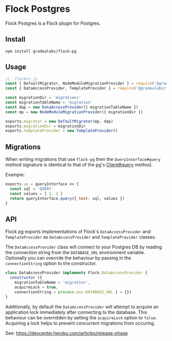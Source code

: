 # Flock Postgres

Flock Postgres is a Flock plugin for Postgres.

## Install

```
npm install gradealabs/flock-pg
```

## Usage

```js
// .flockrc.js
const { DefaultMigrator, NodeModuleMigrationProvider } = require('@gradealabs/flock')
const { DataAccessProvider, TemplateProvider } = require('@gradealabs/flock-pg')

const migrationDir = 'migrations'
const migrationTableName = 'migration'
const dap = new DataAccessProvider({ migrationTableName })
const mp = new NodeModuleMigrationProvider({ migrationDir })

exports.migrator = new DefaultMigrator(mp, dap)
exports.migrationDir = migrationDir
exports.templateProvider = new TemplateProvider()

```

## Migrations

When writing migrations that use `flock-pg` then the `QueryInterface#query`
method signature is identical to that of the [pg](https://npmjs.org/pg)'s [Client#query](https://node-postgres.com/features/queries) method.

Example:
```js
exports.up = queryInterface => {
  const sql = 'QUERY'
  const values = [ 1, 2 ]
  return queryInterface.query({ text: sql, values })
}
```

## API

Flock pg exports implementations of Flock's `DataAccessProvider` and `TemplateProvider`
as `DataAccessProvider` and `TemplateProvider` classes.

The `DataAccessProvider` class will connect to your Postgres DB by reading
the connection string from the `DATABASE_URL` environment variable. Optionally you
can override the behaviour by passing in the `connectionString` option to the
constructor.

```js
class DataAccessProvider implements Flock.DataAccessProvider {
  constructor ({
    migrationTableName = 'migration',
    acquireLock = true,
    connectionString = process.env.DATABASE_URL } = {})
}
```

Additionally, by default the `DataAccessProvider` will attempt to acquire an
application lock immediately after connecting to the database. This behaviour
can be overridden by setting the `acquireLock` option to `false`. Acquiring a
lock helps to prevent concurrent migrations from occuring.

See: https://devcenter.heroku.com/articles/release-phase
